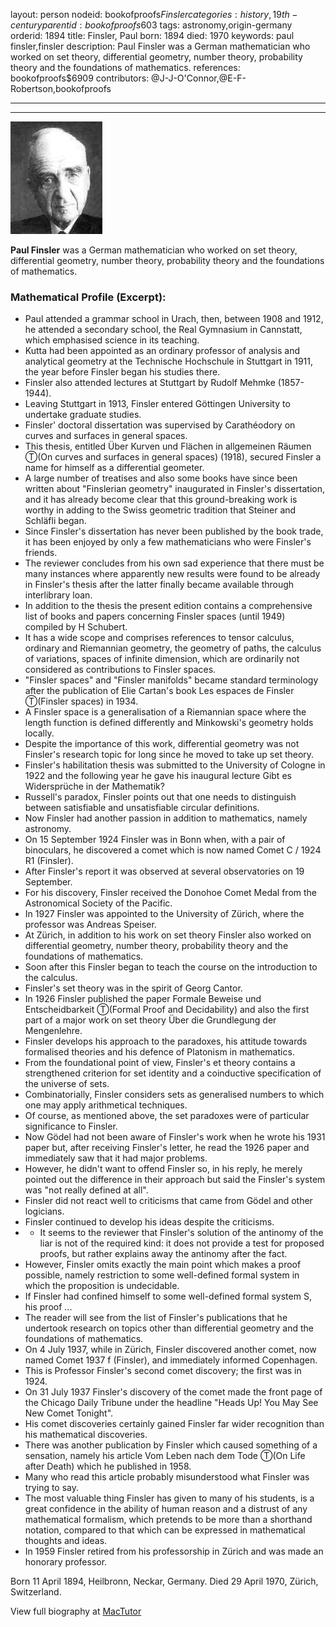 layout: person
nodeid: bookofproofs$Finsler
categories: history,19th-century
parentid: bookofproofs$603
tags: astronomy,origin-germany
orderid: 1894
title: Finsler, Paul
born: 1894
died: 1970
keywords: paul finsler,finsler
description: Paul Finsler was a German mathematician who worked on set theory, differential geometry, number theory, probability theory and the foundations of mathematics.
references: bookofproofs$6909
contributors: @J-J-O'Connor,@E-F-Robertson,bookofproofs

---



---

![Finsler.jpg](https://github.com/bookofproofs/bookofproofs.github.io/blob/main/_sources/_assets/images/portraits/Finsler.jpg?raw=true)

**Paul Finsler** was a German mathematician who worked on set theory, differential geometry, number theory, probability theory and the foundations of mathematics.

### Mathematical Profile (Excerpt):
* Paul attended a grammar school in Urach, then, between 1908 and 1912, he attended a secondary school, the Real Gymnasium in Cannstatt, which emphasised science in its teaching.
* Kutta had been appointed as an ordinary professor of analysis and analytical geometry at the Technische Hochschule in Stuttgart in 1911, the year before Finsler began his studies there.
* Finsler also attended lectures at Stuttgart by Rudolf Mehmke (1857-1944).
* Leaving Stuttgart in 1913, Finsler entered Göttingen University to undertake graduate studies.
* Finsler' doctoral dissertation was supervised by Carathéodory on curves and surfaces in general spaces.
* This thesis, entitled Über Kurven und Flächen in allgemeinen Räumen Ⓣ(On curves and surfaces in general spaces) (1918), secured Finsler a name for himself as a differential geometer.
* A large number of treatises and also some books have since been written about "Finslerian geometry" inaugurated in Finsler's dissertation, and it has already become clear that this ground-breaking work is worthy in adding to the Swiss geometric tradition that Steiner and Schläfli began.
* Since Finsler's dissertation has never been published by the book trade, it has been enjoyed by only a few mathematicians who were Finsler's friends.
* The reviewer concludes from his own sad experience that there must be many instances where apparently new results were found to be already in Finsler's thesis after the latter finally became available through interlibrary loan.
* In addition to the thesis the present edition contains a comprehensive list of books and papers concerning Finsler spaces (until 1949) compiled by H Schubert.
* It has a wide scope and comprises references to tensor calculus, ordinary and Riemannian geometry, the geometry of paths, the calculus of variations, spaces of infinite dimension, which are ordinarily not considered as contributions to Finsler spaces.
* "Finsler spaces" and "Finsler manifolds" became standard terminology after the publication of Elie Cartan's book Les espaces de Finsler Ⓣ(Finsler spaces) in 1934.
* A Finsler space is a generalisation of a Riemannian space where the length function is defined differently and Minkowski's geometry holds locally.
* Despite the importance of this work, differential geometry was not Finsler's research topic for long since he moved to take up set theory.
* Finsler's habilitation thesis was submitted to the University of Cologne in 1922 and the following year he gave his inaugural lecture Gibt es Widersprüche in der Mathematik?
* Russell's paradox, Finsler points out that one needs to distinguish between satisfiable and unsatisfiable circular definitions.
* Now Finsler had another passion in addition to mathematics, namely astronomy.
* On 15 September 1924 Finsler was in Bonn when, with a pair of binoculars, he discovered a comet which is now named Comet C / 1924 R1 (Finsler).
* After Finsler's report it was observed at several observatories on 19 September.
* For his discovery, Finsler received the Donohoe Comet Medal from the Astronomical Society of the Pacific.
* In 1927 Finsler was appointed to the University of Zürich, where the professor was Andreas Speiser.
* At Zürich, in addition to his work on set theory Finsler also worked on differential geometry, number theory, probability theory and the foundations of mathematics.
* Soon after this Finsler began to teach the course on the introduction to the calculus.
* Finsler's set theory was in the spirit of Georg Cantor.
* In 1926 Finsler published the paper Formale Beweise und Entscheidbarkeit Ⓣ(Formal Proof and Decidability) and also the first part of a major work on set theory Über die Grundlegung der Mengenlehre.
* Finsler develops his approach to the paradoxes, his attitude towards formalised theories and his defence of Platonism in mathematics.
* From the foundational point of view, Finsler's et theory contains a strengthened criterion for set identity and a coinductive specification of the universe of sets.
* Combinatorially, Finsler considers sets as generalised numbers to which one may apply arithmetical techniques.
* Of course, as mentioned above, the set paradoxes were of particular significance to Finsler.
* Now Gödel had not been aware of Finsler's work when he wrote his 1931 paper but, after receiving Finsler's letter, he read the 1926 paper and immediately saw that it had major problems.
* However, he didn't want to offend Finsler so, in his reply, he merely pointed out the difference in their approach but said the Finsler's system was "not really defined at all".
* Finsler did not react well to criticisms that came from Gödel and other logicians.
* Finsler continued to develop his ideas despite the criticisms.
* - It seems to the reviewer that Finsler's solution of the antinomy of the liar is not of the required kind: it does not provide a test for proposed proofs, but rather explains away the antinomy after the fact.
* However, Finsler omits exactly the main point which makes a proof possible, namely restriction to some well-defined formal system in which the proposition is undecidable.
* If Finsler had confined himself to some well-defined formal system S, his proof ...
* The reader will see from the list of Finsler's publications that he undertook research on topics other than differential geometry and the foundations of mathematics.
* On 4 July 1937, while in Zürich, Finsler discovered another comet, now named Comet 1937 f (Finsler), and immediately informed Copenhagen.
* This is Professor Finsler's second comet discovery; the first was in 1924.
* On 31 July 1937 Finsler's discovery of the comet made the front page of the Chicago Daily Tribune under the headline "Heads Up! You May See New Comet Tonight".
* His comet discoveries certainly gained Finsler far wider recognition than his mathematical discoveries.
* There was another publication by Finsler which caused something of a sensation, namely his article Vom Leben nach dem Tode Ⓣ(On Life after Death) which he published in 1958.
* Many who read this article probably misunderstood what Finsler was trying to say.
* The most valuable thing Finsler has given to many of his students, is a great confidence in the ability of human reason and a distrust of any mathematical formalism, which pretends to be more than a shorthand notation, compared to that which can be expressed in mathematical thoughts and ideas.
* In 1959 Finsler retired from his professorship in Zürich and was made an honorary professor.

Born 11 April 1894, Heilbronn, Neckar, Germany. Died 29 April 1970, Zürich, Switzerland.

View full biography at [MacTutor](https://mathshistory.st-andrews.ac.uk/Biographies/Finsler/)
